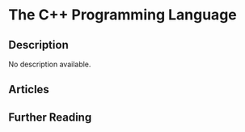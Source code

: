 # The C++ Programming Language

## Description

No description available.

## Articles

## Further Reading